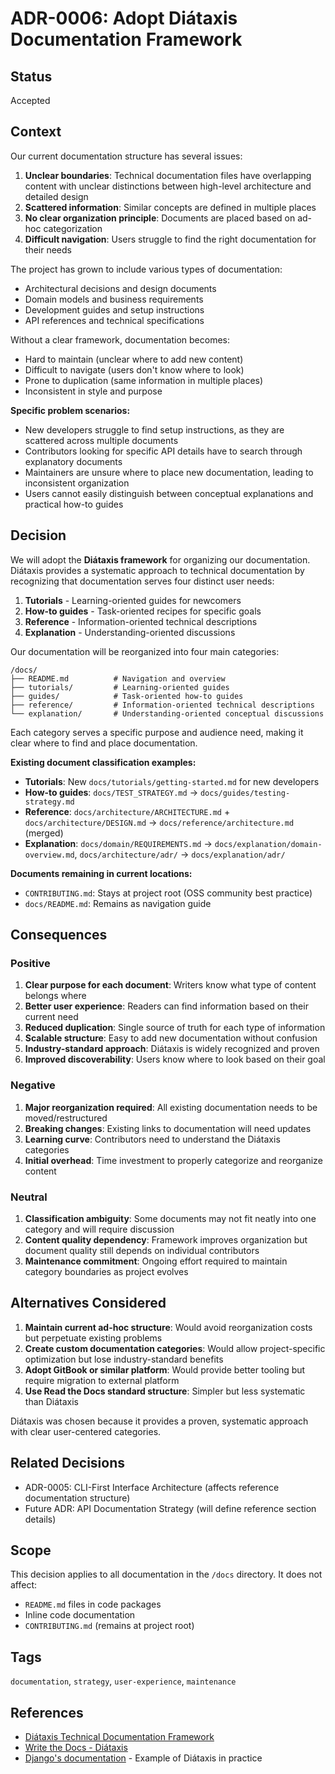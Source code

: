 # ADR-0006: Adopt Diátaxis Documentation Framework

## Status

Accepted

## Context

Our current documentation structure has several issues:

1. **Unclear boundaries**: Technical documentation files have overlapping content with unclear distinctions between high-level architecture and detailed design
2. **Scattered information**: Similar concepts are defined in multiple places
3. **No clear organization principle**: Documents are placed based on ad-hoc categorization
4. **Difficult navigation**: Users struggle to find the right documentation for their needs

The project has grown to include various types of documentation:

- Architectural decisions and design documents
- Domain models and business requirements  
- Development guides and setup instructions
- API references and technical specifications

Without a clear framework, documentation becomes:

- Hard to maintain (unclear where to add new content)
- Difficult to navigate (users don't know where to look)
- Prone to duplication (same information in multiple places)
- Inconsistent in style and purpose

**Specific problem scenarios:**

- New developers struggle to find setup instructions, as they are scattered across multiple documents
- Contributors looking for specific API details have to search through explanatory documents
- Maintainers are unsure where to place new documentation, leading to inconsistent organization
- Users cannot easily distinguish between conceptual explanations and practical how-to guides

## Decision

We will adopt the **Diátaxis framework** for organizing our documentation. Diátaxis provides a systematic approach to technical documentation by recognizing that documentation serves four distinct user needs:

1. **Tutorials** - Learning-oriented guides for newcomers
2. **How-to guides** - Task-oriented recipes for specific goals
3. **Reference** - Information-oriented technical descriptions
4. **Explanation** - Understanding-oriented discussions

Our documentation will be reorganized into four main categories:

```
/docs/
├── README.md          # Navigation and overview
├── tutorials/         # Learning-oriented guides
├── guides/            # Task-oriented how-to guides
├── reference/         # Information-oriented technical descriptions
└── explanation/       # Understanding-oriented conceptual discussions
```

Each category serves a specific purpose and audience need, making it clear where to find and place documentation.

**Existing document classification examples:**

- **Tutorials**: New `docs/tutorials/getting-started.md` for new developers
- **How-to guides**: `docs/TEST_STRATEGY.md` → `docs/guides/testing-strategy.md`
- **Reference**: `docs/architecture/ARCHITECTURE.md` + `docs/architecture/DESIGN.md` → `docs/reference/architecture.md` (merged)
- **Explanation**: `docs/domain/REQUIREMENTS.md` → `docs/explanation/domain-overview.md`, `docs/architecture/adr/` → `docs/explanation/adr/`

**Documents remaining in current locations:**

- `CONTRIBUTING.md`: Stays at project root (OSS community best practice)
- `docs/README.md`: Remains as navigation guide

## Consequences

### Positive

1. **Clear purpose for each document**: Writers know what type of content belongs where
2. **Better user experience**: Readers can find information based on their current need
3. **Reduced duplication**: Single source of truth for each type of information
4. **Scalable structure**: Easy to add new documentation without confusion
5. **Industry-standard approach**: Diátaxis is widely recognized and proven
6. **Improved discoverability**: Users know where to look based on their goal

### Negative

1. **Major reorganization required**: All existing documentation needs to be moved/restructured
2. **Breaking changes**: Existing links to documentation will need updates
3. **Learning curve**: Contributors need to understand the Diátaxis categories
4. **Initial overhead**: Time investment to properly categorize and reorganize content

### Neutral

1. **Classification ambiguity**: Some documents may not fit neatly into one category and will require discussion
2. **Content quality dependency**: Framework improves organization but document quality still depends on individual contributors
3. **Maintenance commitment**: Ongoing effort required to maintain category boundaries as project evolves

## Alternatives Considered

1. **Maintain current ad-hoc structure**: Would avoid reorganization costs but perpetuate existing problems
2. **Create custom documentation categories**: Would allow project-specific optimization but lose industry-standard benefits
3. **Adopt GitBook or similar platform**: Would provide better tooling but require migration to external platform
4. **Use Read the Docs standard structure**: Simpler but less systematic than Diátaxis

Diátaxis was chosen because it provides a proven, systematic approach with clear user-centered categories.

## Related Decisions

- ADR-0005: CLI-First Interface Architecture (affects reference documentation structure)
- Future ADR: API Documentation Strategy (will define reference section details)

## Scope

This decision applies to all documentation in the `/docs` directory. It does not affect:

- `README.md` files in code packages
- Inline code documentation
- `CONTRIBUTING.md` (remains at project root)

## Tags

`documentation`, `strategy`, `user-experience`, `maintenance`

## References

- [Diátaxis Technical Documentation Framework](https://diataxis.fr/)
- [Write the Docs - Diátaxis](https://www.writethedocs.org/videos/eu/2017/the-four-kinds-of-documentation-and-why-you-need-to-understand-what-they-are-daniele-procida/)
- [Django's documentation](https://docs.djangoproject.com/) - Example of Diátaxis in practice
